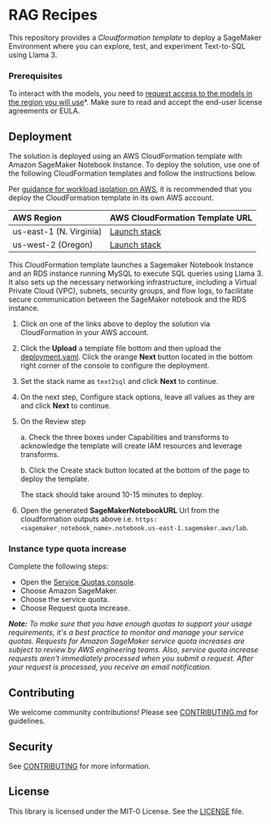 # RAG Recipes

This repository provides a *Cloudformation template* to deploy a SageMaker Environment where you can explore, test, and experiment Text-to-SQL using Llama 3.

### Prerequisites
To interact with the models, you need to [request access to the models in the region you will use](https://console.aws.amazon.com/bedrock/home?#/modelaccess)*. Make sure to read and accept the end-user license agreements or EULA.

## Deployment

The solution is deployed using an AWS CloudFormation template with Amazon SageMaker Notebook Instance. To deploy the solution, use one of the following CloudFormation templates and follow the instructions below.

Per [guidance for workload isolation on AWS](https://aws.amazon.com/solutions/guidance/workload-isolation-on-aws/), it is recommended that you deploy the CloudFormation template in its own AWS account.

| AWS Region | AWS CloudFormation Template URL |
|:-----------|:----------------------------|
| us-east-1 (N. Virginia) |<a href="https://console.aws.amazon.com/cloudformation/home?region=us-east-1#/stacks/new?stackName=text2sql&templateURL=" target="_blank">Launch stack</a> |
| us-west-2 (Oregon) |<a href="https://console.aws.amazon.com/cloudformation/home?region=us-west-2#/stacks/new?stackName=text2sql&templateURL=" target="_blank">Launch stack</a> |


This CloudFormation template launches a Sagemaker Notebook Instance and an RDS instance running MySQL to execute SQL queries using Llama 3. It also sets up the necessary networking infrastructure, including a Virtual Private Cloud (VPC), subnets, security groups, and flow logs, to facilitate secure communication between the SageMaker notebook and the RDS instance.

1. Click on one of the links above to deploy the solution via CloudFormation in your AWS account. 

2. Click the **Upload** a template file bottom and then upload the [deployment.yaml](cloudformation/text2sql.yaml). Click the orange **Next** button located in the bottom right corner of the console to configure the deployment.

3. Set the stack name as `text2sql` and click **Next** to continue.

5. On the next step, Configure stack options, leave all values as they are and click **Next** to continue.

6. On the Review step

    a. Check the three boxes under Capabilities and transforms to acknowledge the template will create IAM resources and leverage transforms.

    b. Click the Create stack button located at the bottom of the page to deploy the template.

    The stack should take around 10-15 minutes to deploy.

7. Open the generated **SageMakerNotebookURL** Url from the cloudformation outputs above i.e. `https:<sagemaker_notebook_name>.notebook.us-east-1.sagemaker.aws/lab`. 

### Instance type quota increase

Complete the following steps:

- Open the [Service Quotas console](https://console.aws.amazon.com/servicequotas/).
- Choose Amazon SageMaker.
- Choose the service quota.
- Choose Request quota increase.

***Note:** To make sure that you have enough quotas to support your usage requirements, it's a best practice to monitor and manage your service quotas. Requests for Amazon SageMaker service quota increases are subject to review by AWS engineering teams. Also, service quota increase requests aren't immediately processed when you submit a request. After your request is processed, you receive an email notification.*

## Contributing

We welcome community contributions! Please see [CONTRIBUTING.md](CONTRIBUTING.md) for guidelines.

## Security

See [CONTRIBUTING](CONTRIBUTING.md#security-issue-notifications) for more information.

## License

This library is licensed under the MIT-0 License. See the [LICENSE](LICENSE) file.